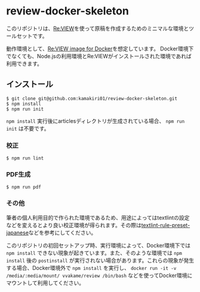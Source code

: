 # review-docker-skeleton

このリポジトリは、[Re:VIEW](https://github.com/kmuto/review/)を使って原稿を作成するためのミニマルな環境とツールセットです。

動作環境として、[Re:VIEW image for Docker](https://github.com/vvakame/docker-review)を想定しています。
Docker環境下でなくても、Node.jsの利用環境とRe:VIEWがインストールされた環境であれば利用できます。

## インストール


```
$ git clone git@github.com:kamakiri01/review-docker-skeleton.git
$ npm install
$ npm run init 
```
`npm install` 実行後にarticlesディレクトリが生成されている場合、 `npm run init` は不要です。

### 校正

```
$ npm run lint
```

### PDF生成
```
$ npm run pdf
```

### その他

筆者の個人利用目的で作られた環境であるため、用途によってはtextlintの設定などを変えるとより良い校正環境が得られます。その際は[textlint-rule-preset-japanese](https://github.com/azu/textlint-rule-preset-japanese)などを参考にしてください。

このリポジトリの初回セットアップ時、実行環境によって、Docker環境下では `npm install` できない現象が起きています。また、そのような環境では `npm install` 後の `postinstall` が実行されない場合があります。これらの現象が発生する場合、Docker環境外で `npm install` を実行し、 `docker run -it -v /media/:media/mount/ vvakame/review /bin/bash` などを使ってDocker環境にマウントして利用してください。
